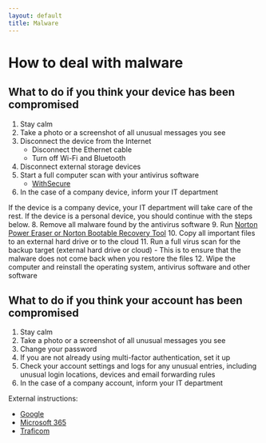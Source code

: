 ```yaml
---
layout: default
title: Malware
---
```


# How to deal with malware
## What to do if you think your device has been compromised
1. Stay calm
2. Take a photo or a screenshot of all unusual messages you see
3. Disconnect the device from the Internet
    - Disconnect the Ethernet cable
    - Turn off Wi-Fi and Bluetooth
4. Disconnect external storage devices
6. Start a full computer scan with your antivirus software
    - [WithSecure](https://helpdesk.it.helsinki.fi/en/instructions/information-security-and-cloud-services/information-security/withsecure-client#full_scan_fi)
7. In the case of a company device, inform your IT department

If the device is a company device, your IT department will take care of the rest.
If the device is a personal device, you should continue with the steps below.
8. Remove all malware found by the antivirus software
9. Run [Norton Power Eraser or Norton Bootable Recovery Tool](https://support.norton.com/sp/static/external/tools/overview.html)
10. Copy all important files to an external hard drive or to the cloud
11. Run a full virus scan for the backup target (external hard drive or cloud)
    - This is to ensure that the malware does not come back when you restore the files
12. Wipe the computer and reinstall the operating system, antivirus software and other software


## What to do if you think your account has been compromised
1. Stay calm
2. Take a photo or a screenshot of all unusual messages you see
3. Change your password
4. If you are not already using multi-factor authentication, set it up
5. Check your account settings and logs for any unusual entries,
  including unusual login locations, devices and email forwarding rules
5. In the case of a company account, inform your IT department

External instructions:
- [Google](https://support.google.com/accounts/answer/6294825)
- [Microsoft 365](https://learn.microsoft.com/en-us/defender-office-365/responding-to-a-compromised-email-account)
- [Traficom](https://www.kyberturvallisuuskeskus.fi/en/ncsc-news/instructions-and-guides/what-do-event-microsoft-365-account-compromise)
